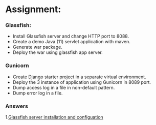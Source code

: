# Assignment:

### Glassfish:
 - Install Glassfish server and change HTTP port to 8088.
 - Create a demo Java (11) servlet application with maven.
 - Generate war package.
 - Deploy the war using glassfish app server.

### Gunicorn
 - Create Django starter project in a separate virtual environment.
 - Deploy the 3 instance of application using Gunicorn in 8089 port.
 - Dump access log in a file in non-default pattern.
 - Dump error log in a file.


### Answers 

1.[Glassfish server installation and configuation](https://github.com/LF-DevOps-Intern/3_5_appservers-amit-surpriso1997/tree/main/glassfish-server)